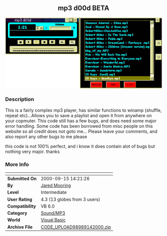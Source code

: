 ﻿<div align="center">

## mp3 d00d BETA

<img src="PIC20009142328315811.jpg">
</div>

### Description

This is a fairly complex mp3 player, has similar functions to winamp (shuffle, repeat etc)...Allows you to save a playlist and open it from anywhere on your copmuter. This code still has a few bugs, and does need some major error handling. Some code has been borrowed from misc people on this website so all credit does not goto me... Please leave your comments, and also report any other bugs to me please

this code is not 100% perfect, and i know it does contain alot of bugs but nothing very major. thanks
 
### More Info
 


<span>             |<span>
---                |---
**Submitted On**   |2000-09-15 14:21:26
**By**             |[Jared Mooring](https://github.com/Planet-Source-Code/PSCIndex/blob/master/ByAuthor/jared-mooring.md)
**Level**          |Intermediate
**User Rating**    |4.3 (13 globes from 3 users)
**Compatibility**  |VB 6\.0
**Category**       |[Sound/MP3](https://github.com/Planet-Source-Code/PSCIndex/blob/master/ByCategory/sound-mp3__1-45.md)
**World**          |[Visual Basic](https://github.com/Planet-Source-Code/PSCIndex/blob/master/ByWorld/visual-basic.md)
**Archive File**   |[CODE\_UPLOAD98989142000\.zip](https://github.com/Planet-Source-Code/jared-mooring-mp3-d00d-beta__1-11483/archive/master.zip)








